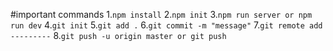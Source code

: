 #important commands
1.`npm install`
2.`npm init`
3.`npm run server or npm run dev`
4.`git init`
5.`git add .`
6.`git commit -m "message"`
7.`git remote add ---------`
8.`git push -u origin master or git push`
